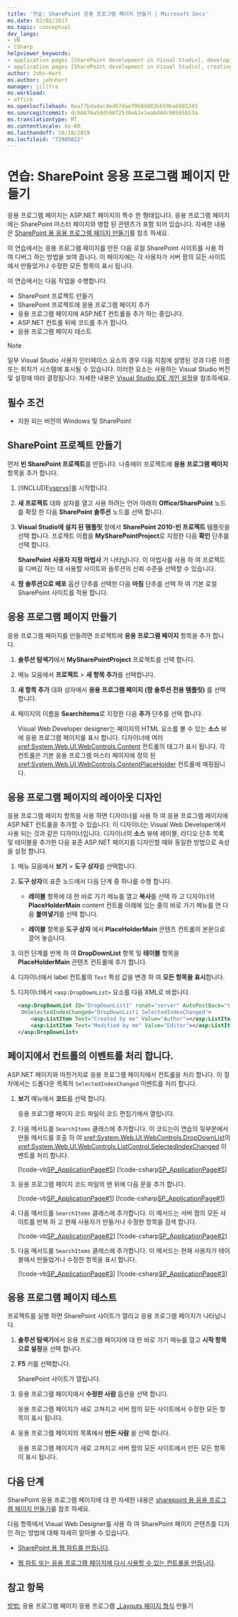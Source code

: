 ```yaml
---
title: '연습: SharePoint 응용 프로그램 페이지 만들기 | Microsoft Docs'
ms.date: 02/02/2017
ms.topic: conceptual
dev_langs:
- VB
- CSharp
helpviewer_keywords:
- application pages [SharePoint development in Visual Studio], developing
- application pages [SharePoint development in Visual Studio], creating
author: John-Hart
ms.author: johnhart
manager: jillfra
ms.workload:
- office
ms.openlocfilehash: 0eaf7bda4ac4ed67dae79b8dd83bb59ba6985343
ms.sourcegitcommit: dcbb876a5dd598f2538e62e1eabd4dc98595b53a
ms.translationtype: MT
ms.contentlocale: ko-KR
ms.lasthandoff: 10/28/2019
ms.locfileid: "72985022"
---
```

# <a name="walkthrough-create-a-sharepoint-application-page"></a>연습: SharePoint 응용 프로그램 페이지 만들기

응용 프로그램 페이지는 ASP.NET 페이지의 특수 한 형태입니다. 응용 프로그램 페이지에는 SharePoint 마스터 페이지와 병합 된 콘텐츠가 포함 되어 있습니다. 자세한 내용은 [SharePoint 용 응용 프로그램 페이지 만들기](../sharepoint/creating-application-pages-for-sharepoint.md)를 참조 하세요.

이 연습에서는 응용 프로그램 페이지를 만든 다음 로컬 SharePoint 사이트를 사용 하 여 디버그 하는 방법을 보여 줍니다. 이 페이지에는 각 사용자가 서버 팜의 모든 사이트에서 만들었거나 수정한 모든 항목이 표시 됩니다.

이 연습에서는 다음 작업을 수행합니다.

- SharePoint 프로젝트 만들기
- SharePoint 프로젝트에 응용 프로그램 페이지 추가
- 응용 프로그램 페이지에 ASP.NET 컨트롤을 추가 하는 중입니다.
- ASP.NET 컨트롤 뒤에 코드를 추가 합니다.
- 응용 프로그램 페이지 테스트

> [!NOTE]
> 일부 Visual Studio 사용자 인터페이스 요소의 경우 다음 지침에 설명된 것과 다른 이름 또는 위치가 시스템에 표시될 수 있습니다. 이러한 요소는 사용하는 Visual Studio 버전 및 설정에 따라 결정됩니다. 자세한 내용은 [Visual Studio IDE 개인 설정](../ide/personalizing-the-visual-studio-ide.md)을 참조하세요.

## <a name="prerequisites"></a>필수 조건

- 지원 되는 버전의 Windows 및 SharePoint

## <a name="create-a-sharepoint-project"></a>SharePoint 프로젝트 만들기

먼저 **빈 SharePoint 프로젝트**를 만듭니다. 나중에이 프로젝트에 **응용 프로그램 페이지** 항목을 추가 합니다.

1. [!INCLUDE[vsprvs](../sharepoint/includes/vsprvs-md.md)]를 시작합니다.

2. **새 프로젝트** 대화 상자를 열고 사용 하려는 언어 아래의 **Office/SharePoint** 노드를 확장 한 다음 **SharePoint 솔루션** 노드를 선택 합니다.

3. **Visual Studio에 설치 된 템플릿** 창에서 **SharePoint 2010-빈 프로젝트** 템플릿을 선택 합니다. 프로젝트 이름을 **MySharePointProject**로 지정한 다음 **확인** 단추를 선택 합니다.

     **SharePoint 사용자 지정 마법사** 가 나타납니다. 이 마법사를 사용 하 여 프로젝트를 디버깅 하는 데 사용할 사이트와 솔루션의 신뢰 수준을 선택할 수 있습니다.

4. **팜 솔루션으로 배포** 옵션 단추를 선택한 다음 **마침** 단추를 선택 하 여 기본 로컬 SharePoint 사이트를 적용 합니다.

## <a name="create-an-application-page"></a>응용 프로그램 페이지 만들기

응용 프로그램 페이지를 만들려면 프로젝트에 **응용 프로그램 페이지** 항목을 추가 합니다.

1. **솔루션 탐색기**에서 **MySharePointProject** 프로젝트를 선택 합니다.

2. 메뉴 모음에서 **프로젝트** > **새 항목 추가**를 선택합니다.

3. **새 항목 추가** 대화 상자에서 **응용 프로그램 페이지 (팜 솔루션 전용 템플릿)** 를 선택 합니다.

4. 페이지의 이름을 **Searchitems**로 지정한 다음 **추가** 단추를 선택 합니다.

     Visual Web Developer designer는 페이지의 HTML 요소를 볼 수 있는 **소스** 뷰에 응용 프로그램 페이지를 표시 합니다. 디자이너에 여러 <xref:System.Web.UI.WebControls.Content> 컨트롤의 태그가 표시 됩니다. 각 컨트롤은 기본 응용 프로그램 마스터 페이지에 정의 된 <xref:System.Web.UI.WebControls.ContentPlaceHolder> 컨트롤에 매핑됩니다.

## <a name="design-the-layout-of-the-application-page"></a>응용 프로그램 페이지의 레이아웃 디자인

응용 프로그램 페이지 항목을 사용 하면 디자이너를 사용 하 여 응용 프로그램 페이지에 ASP.NET 컨트롤을 추가할 수 있습니다. 이 디자이너는 Visual Web Developer에서 사용 되는 것과 같은 디자이너입니다. 디자이너의 **소스** 뷰에 레이블, 라디오 단추 목록 및 테이블을 추가한 다음 표준 ASP.NET 페이지를 디자인할 때와 동일한 방법으로 속성을 설정 합니다.

1. 메뉴 모음에서 **보기** > **도구 상자**를 선택합니다.

2. **도구 상자**의 표준 노드에서 다음 단계 중 하나를 수행 합니다.

    - **레이블** 항목에 대 한 바로 가기 메뉴를 열고 **복사**를 선택 하 고 디자이너의 **PlaceHolderMain** content 컨트롤 아래에 있는 줄의 바로 가기 메뉴를 연 다음 **붙여넣기**를 선택 합니다.

    - **레이블** 항목을 **도구 상자** 에서 **PlaceHolderMain** 콘텐츠 컨트롤의 본문으로 끌어 놓습니다.

3. 이전 단계를 반복 하 여 **DropDownList** 항목 및 **테이블** 항목을 **PlaceHolderMain** 콘텐츠 컨트롤에 추가 합니다.

4. 디자이너에서 label 컨트롤의 `Text` 특성 값을 변경 하 여 **모든 항목을 표시**합니다.

5. 디자이너에서 `<asp:DropDownList>` 요소를 다음 XML로 바꿉니다.

    ```xml
    <asp:DropDownList ID="DropDownList1" runat="server" AutoPostBack="true"
     OnSelectedIndexChanged="DropDownList1_SelectedIndexChanged">
        <asp:ListItem Text="Created by me" Value="Author"></asp:ListItem>
        <asp:ListItem Text="Modified by me" Value="Editor"></asp:ListItem>
    </asp:DropDownList>
    ```

## <a name="handle-the-events-of-controls-on-the-page"></a>페이지에서 컨트롤의 이벤트를 처리 합니다.

ASP.NET 페이지와 마찬가지로 응용 프로그램 페이지에서 컨트롤을 처리 합니다. 이 절차에서는 드롭다운 목록의 `SelectedIndexChanged` 이벤트를 처리 합니다.

1. **보기** 메뉴에서 **코드**를 선택 합니다.

     응용 프로그램 페이지 코드 파일이 코드 편집기에서 열립니다.

2. 다음 메서드를 `SearchItems` 클래스에 추가합니다. 이 코드는이 연습의 뒷부분에서 만들 메서드를 호출 하 여 <xref:System.Web.UI.WebControls.DropDownList>의 <xref:System.Web.UI.WebControls.ListControl.SelectedIndexChanged> 이벤트를 처리 합니다.

     [!code-vb[SP_ApplicationPage#5](../sharepoint/codesnippet/VisualBasic/sp_applicationpage/layouts/sp_applicationpage/SearchItems.aspx.vb#5)]
     [!code-csharp[SP_ApplicationPage#5](../sharepoint/codesnippet/CSharp/sp_applicationpage/layouts/sp_applicationpage/SearchItems.aspx.cs#5)]

3. 응용 프로그램 페이지 코드 파일의 맨 위에 다음 문을 추가 합니다.

     [!code-vb[SP_ApplicationPage#1](../sharepoint/codesnippet/VisualBasic/sp_applicationpage/layouts/sp_applicationpage/SearchItems.aspx.vb#1)]
     [!code-csharp[SP_ApplicationPage#1](../sharepoint/codesnippet/CSharp/sp_applicationpage/layouts/sp_applicationpage/SearchItems.aspx.cs#1)]

4. 다음 메서드를 `SearchItems` 클래스에 추가합니다. 이 메서드는 서버 팜의 모든 사이트를 반복 하 고 현재 사용자가 만들거나 수정한 항목을 검색 합니다.

     [!code-vb[SP_ApplicationPage#2](../sharepoint/codesnippet/VisualBasic/sp_applicationpage/layouts/sp_applicationpage/SearchItems.aspx.vb#2)]
     [!code-csharp[SP_ApplicationPage#2](../sharepoint/codesnippet/CSharp/sp_applicationpage/layouts/sp_applicationpage/SearchItems.aspx.cs#2)]

5. 다음 메서드를 `SearchItems` 클래스에 추가합니다. 이 메서드는 현재 사용자가 테이블에서 만들었거나 수정한 항목을 표시 합니다.

     [!code-vb[SP_ApplicationPage#3](../sharepoint/codesnippet/VisualBasic/sp_applicationpage/layouts/sp_applicationpage/SearchItems.aspx.vb#3)]
     [!code-csharp[SP_ApplicationPage#3](../sharepoint/codesnippet/CSharp/sp_applicationpage/layouts/sp_applicationpage/SearchItems.aspx.cs#3)]

## <a name="test-the-application-page"></a>응용 프로그램 페이지 테스트

프로젝트를 실행 하면 SharePoint 사이트가 열리고 응용 프로그램 페이지가 나타납니다.

1. **솔루션 탐색기**에서 응용 프로그램 페이지에 대 한 바로 가기 메뉴를 열고 **시작 항목으로 설정**을 선택 합니다.

2. **F5** 키를 선택합니다.

     SharePoint 사이트가 열립니다.

3. 응용 프로그램 페이지에서 **수정한 사람** 옵션을 선택 합니다.

     응용 프로그램 페이지가 새로 고쳐지고 서버 팜의 모든 사이트에서 수정한 모든 항목이 표시 됩니다.

4. 응용 프로그램 페이지의 목록에서 **만든 사람** 을 선택 합니다.

     응용 프로그램 페이지가 새로 고쳐지고 서버 팜의 모든 사이트에서 만든 모든 항목이 표시 됩니다.

## <a name="next-steps"></a>다음 단계

SharePoint 응용 프로그램 페이지에 대 한 자세한 내용은 [sharepoint 용 응용 프로그램 페이지 만들기](../sharepoint/creating-application-pages-for-sharepoint.md)를 참조 하세요.

다음 항목에서 Visual Web Designer를 사용 하 여 SharePoint 페이지 콘텐츠를 디자인 하는 방법에 대해 자세히 알아볼 수 있습니다.

- [SharePoint 용 웹 파트를 만듭니다](../sharepoint/creating-web-parts-for-sharepoint.md).

- [웹 파트 또는 응용 프로그램 페이지에 다시 사용할 수 있는 컨트롤을 만듭니다](../sharepoint/creating-reusable-controls-for-web-parts-or-application-pages.md).

## <a name="see-also"></a>참고 항목

[방법:](../sharepoint/how-to-create-an-application-page.md) 응용 프로그램 페이지
응용 프로그램 [_Layouts 페이지 형식](/previous-versions/office/aa979604(v=office.14)) 만들기

